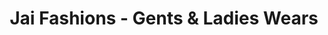 ---
title: "Jai Fashions - Gents & Ladies Wears"
url: /kavumbhagom/jai-fashions-gents-and-ladies-wears/
shop: clothes
---